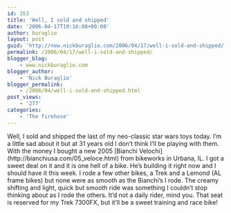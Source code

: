 ```yaml
---
id: 353
title: 'Well, I sold and shipped'
date: '2006-04-17T19:16:00+00:00'
author: buraglio
layout: post
guid: 'http://new.nickburaglio.com/2006/04/17/well-i-sold-and-shipped/'
permalink: /2006/04/17/well-i-sold-and-shipped/
blogger_blog:
    - www.nickburaglio.com
blogger_author:
    - 'Nick Buraglio'
blogger_permalink:
    - /2006/04/well-i-sold-and-shipped.html
post_views:
    - '277'
categories:
    - 'The firehose'
---
```


<div></div>Well, I sold and shipped the last of my neo-classic star wars toys today. I’m a little sad about it but at 31 years old I don’t think I’ll be playing with them. With the money I bought a new 2005 [Bianchi Velochi](http://bianchiusa.com/05_veloce.html) from bikeworks in Urbana, IL. I got a sweet deal on it and it is one hell of a bike. He’s building it right now and I should have it this week. I rode a few other bikes, a Trek and a Lemond (AL frame bikes) but none were as smooth as the Bianchi’s I rode. The creamy shifting and light, quick but smooth ride was something I couldn’t stop thinking about as I rode the others. It’d not a daily rider, mind you. That seat is reserved for my Trek 7300FX, but it’ll be a sweet training and race bike!

<div></div>
